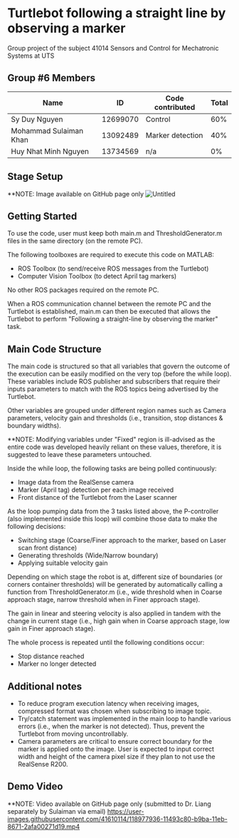 # Turtlebot following a straight line by observing a marker
Group project of the subject 41014 Sensors and Control for Mechatronic Systems at UTS  


<!-- GROUP #6 MEMBERS -->
## Group #6 Members
|          Name       	  | 	ID    | Code contributed | Total |
| ---------------------- | --------- | ---------------- | ----- |
|     Sy Duy Nguyen 	  | 12699070  |     Control      |  60%  |
| Mohammad Sulaiman Khan | 13092489  | Marker detection |  40%  |
|  Huy Nhat Minh Nguyen  | 13734569  |       n/a        |  0%   |

<!-- STAGE SETUP -->
## Stage Setup
**NOTE: Image available on GitHub page only
![Untitled](https://user-images.githubusercontent.com/41610114/118976894-e6aab400-b9b8-11eb-8844-5da6599596ed.png)

<!-- GETTING STARTED -->
## Getting Started
To use the code, user must keep both main.m and ThresholdGenerator.m files in the same directory
(on the remote PC).  

The following toolboxes are required to execute this code on MATLAB:  
* []() ROS Toolbox (to send/receive ROS messages from the Turtlebot)
* []() Computer Vision Toolbox (to detect April tag markers)  

No other ROS packages required on the remote PC.  

When a ROS communication channel between the remote PC and the Turtlebot is established, 
main.m can then be executed that allows the Turtlebot to perform "Following a straight-line by
observing the marker" task.  



<!-- MAIN CODE STRUCTURE -->
## Main Code Structure
The main code is structured so that all variables that govern the outcome of the execution 
can be easily modified on the very top (before the while loop). These variables include ROS 
publisher and subscribers that require their inputs parameters to match with the ROS topics 
being advertised by the Turtlebot.  

Other variables are grouped under different region names such as Camera parameters, velocity gain 
and thresholds (i.e., transition, stop distances & boundary widths).  

**NOTE: Modifying variables under "Fixed" region is ill-advised as the entire code was developed heavily 
reliant on these values, therefore, it is suggested to leave these parameters untouched.    


Inside the while loop, the following tasks are being polled continuously:  
* []() Image data from the RealSense camera
* []() Marker (April tag) detection per each image received
* []() Front distance of the Turtlebot from the Laser scanner  


As the loop pumping data from the 3 tasks listed above, the P-controller (also implemented inside this loop) will 
combine those data to make the following decisions:  
* []() Switching stage (Coarse/Finer approach to the marker, based on Laser scan front distance)
* []() Generating thresholds (Wide/Narrow boundary)
* []() Applying suitable velocity gain  

Depending on which stage the robot is at, different size of boundaries (or corners container thresholds) will be 
generated by automatically calling a function from ThresholdGenerator.m (i.e., wide threshold when in Coarse 
approach stage, narrow threshold when in Finer approach stage).  

The gain in linear and steering velocity is also applied in tandem with the change in current stage (i.e., high gain 
when in Coarse approach stage, low gain in Finer approach stage).

The whole process is repeated until the following conditions occur:
* []() Stop distance reached
* []() Marker no longer detected  

<!-- ADDITIONAL NOTES -->
## Additional notes
* []() To reduce program execution latency when receiving images, compressed format was chosen when 
subscribing to image topic.  
* []() Try/catch statement was implemented in the main loop to handle various errors (i.e., when the marker is 
not detected). Thus, prevent the Turtlebot from moving uncontrollably.
* []() Camera parameters are critical to ensure correct boundary for the marker is applied onto the image. User 
is expected to input correct width and height of the camera pixel size if they plan to not use the RealSense R200.

<!-- DEMO VIDEO -->
## Demo Video
**NOTE: Video available on GitHub page only (submitted to Dr. Liang separately by Sulaiman via email)
https://user-images.githubusercontent.com/41610114/118977936-11493c80-b9ba-11eb-8671-2afa00271d19.mp4

